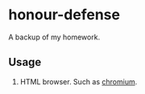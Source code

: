 # honour-defense
A backup of my homework.

## Usage ##

1. HTML browser. Such as [chromium](https://github.com/chromium/chromium).


